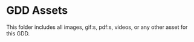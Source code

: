 # GDD Assets

This folder includes all images, gif:s, pdf:s, videos, or any other asset for this GDD.
